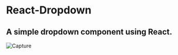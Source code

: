 # React-Dropdown
## A simple dropdown component using React.
![Capture](https://user-images.githubusercontent.com/96413187/191786858-8e67089b-6d37-4846-ae97-3c29dda068a9.PNG)
